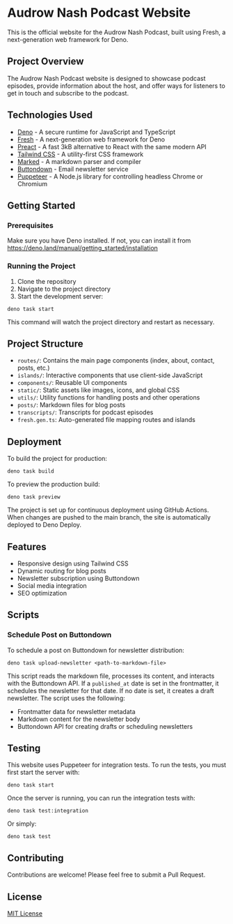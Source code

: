 # Audrow Nash Podcast Website

This is the official website for the Audrow Nash Podcast, built using Fresh, a
next-generation web framework for Deno.

## Project Overview

The Audrow Nash Podcast website is designed to showcase podcast episodes,
provide information about the host, and offer ways for listeners to get in touch
and subscribe to the podcast.

## Technologies Used

- [Deno](https://deno.land/) - A secure runtime for JavaScript and TypeScript
- [Fresh](https://fresh.deno.dev/) - A next-generation web framework for Deno
- [Preact](https://preactjs.com/) - A fast 3kB alternative to React with the
  same modern API
- [Tailwind CSS](https://tailwindcss.com/) - A utility-first CSS framework
- [Marked](https://marked.js.org/) - A markdown parser and compiler
- [Buttondown](https://buttondown.email/) - Email newsletter service
- [Puppeteer](https://pptr.dev/) - A Node.js library for controlling headless
  Chrome or Chromium

## Getting Started

### Prerequisites

Make sure you have Deno installed. If not, you can install it from
https://deno.land/manual/getting_started/installation

### Running the Project

1. Clone the repository
2. Navigate to the project directory
3. Start the development server:

```
deno task start
```

This command will watch the project directory and restart as necessary.

## Project Structure

- `routes/`: Contains the main page components (index, about, contact, posts,
  etc.)
- `islands/`: Interactive components that use client-side JavaScript
- `components/`: Reusable UI components
- `static/`: Static assets like images, icons, and global CSS
- `utils/`: Utility functions for handling posts and other operations
- `posts/`: Markdown files for blog posts
- `transcripts/`: Transcripts for podcast episodes
- `fresh.gen.ts`: Auto-generated file mapping routes and islands

## Deployment

To build the project for production:

```
deno task build
```

To preview the production build:

```
deno task preview
```

The project is set up for continuous deployment using GitHub Actions. When
changes are pushed to the main branch, the site is automatically deployed to
Deno Deploy.

## Features

- Responsive design using Tailwind CSS
- Dynamic routing for blog posts
- Newsletter subscription using Buttondown
- Social media integration
- SEO optimization

## Scripts

### Schedule Post on Buttondown

To schedule a post on Buttondown for newsletter distribution:

```
deno task upload-newsletter <path-to-markdown-file>
```

This script reads the markdown file, processes its content, and interacts with
the Buttondown API. If a `published_at` date is set in the frontmatter, it
schedules the newsletter for that date. If no date is set, it creates a draft
newsletter. The script uses the following:

- Frontmatter data for newsletter metadata
- Markdown content for the newsletter body
- Buttondown API for creating drafts or scheduling newsletters

## Testing

This website uses Puppeteer for integration tests. To run the tests, you must
first start the server with:

```
deno task start
```

Once the server is running, you can run the integration tests with:

```
deno task test:integration
```

Or simply:

```
deno task test
```

## Contributing

Contributions are welcome! Please feel free to submit a Pull Request.

## License

[MIT License](LICENSE)
